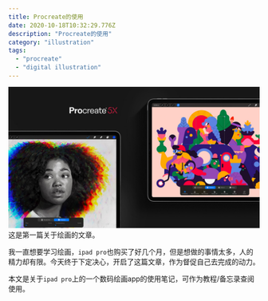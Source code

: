 ```yaml
---
title: Procreate的使用
date: 2020-10-18T10:32:29.776Z
description: "Procreate的使用"
category: "illustration"
tags:
  - "procreate"
  - "digital illustration"
---
```

![](./Procreate5X_Lockup_01.jpeg)
这是第一篇关于绘画的文章。

我一直想要学习绘画，`ipad pro`也购买了好几个月，但是想做的事情太多，人的精力却有限。今天终于下定决心，开启了这篇文章，作为督促自己去完成的动力。

本文是关于`ipad pro`上的一个数码绘画app的使用笔记，可作为教程/备忘录查阅使用。